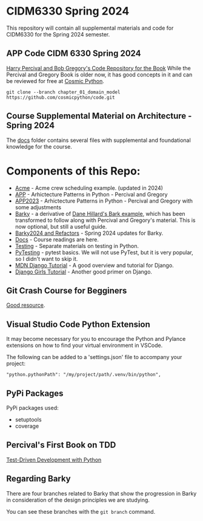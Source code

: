 # CIDM6330 Spring 2024
This repository will contain all supplemental materials and code for CIDM6330 for the Spring 2024 semester.

## APP Code CIDM 6330 Spring 2024
[Harry Percival and Bob Gregory's Code Repository for the Book](https://github.com/cosmicpython/code.git)
While the Percival and Gregory Book is older now, it has good concepts in it and can be reviewed for free at [Cosmic Python](https://www.cosmicpython.com/).

`git clone --branch chapter_01_domain_model https://github.com/cosmicpython/code.git`

## Course Supplemental Material on Architecture - Spring 2024

The [docs](docs/README.MD) folder contains several files with supplemental and foundational knowledge for the course.

# Components of this Repo:
* [Acme](projects/acme/README.MD) - Acme crew scheduling example. (updated in 2024)
* [APP](projects/APP/README.MD) - Arhictecture Patterns in Python - Percival and Gregory
* [APP2023](projects/APP2023/README.MD) - Arhictecture Patterns in Python - Percival and Gregory with some adjustments
* [Barky](projects/Barky/README.MD) - a derivative of [Dane Hillard's Bark example](https://github.com/daneah/practices-of-the-python-pro), which has been transformed to follow along with Percival and Gregory's material. This is now optional, but still a useful guide.
* [Barky2024 and Refactors](projects/Barky2024/) - Spring 2024 updates for Barky.
* [Docs](docs/README.MD) - Course readings are here.
* [Testing](Testing/README.MD) - Separate materials on testing in Python.
* [PyTesting](Testing/PyTesting/README.MD) - pytest basics. We will not use PyTest, but it is very popular, so I didn't want to skip it.
* [MDN Django Tutorial](https://developer.mozilla.org/en-US/docs/Learn/Server-side/Django) - A good overview and tutorial for Django.
* [Django Girls Tutorial](tutorials/django-girls-tutorial/) - Another good primer on Django.

## Git Crash Course for Begginers
[Good resource](https://gist.github.com/brandon1024/14b5f9fcfd982658d01811ee3045ff1e).

## Visual Studio Code Python Extension
It may become necessary for you to encourage the Python and Pylance extensions on how to find your virtual environment in VSCode.

The following can be added to a 'settings.json' file to accompany your project:

`"python.pythonPath": "/my/project/path/.venv/bin/python",`

## PyPi Packages
PyPi packages used:
* setuptools
* coverage

## Percival's First Book on TDD
[Test-Driven Development with Python](https://www.obeythetestinggoat.com/)

## Regarding Barky
There are four branches related to Barky that show the progression in Barky in consideration of the design principles we are studying.

You can see these branches with the `git branch` command.


